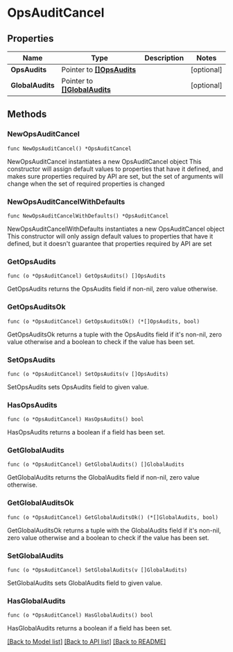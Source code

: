 # OpsAuditCancel

## Properties

Name | Type | Description | Notes
------------ | ------------- | ------------- | -------------
**OpsAudits** | Pointer to [**[]OpsAudits**](OpsAudits.md) |  | [optional] 
**GlobalAudits** | Pointer to [**[]GlobalAudits**](GlobalAudits.md) |  | [optional] 

## Methods

### NewOpsAuditCancel

`func NewOpsAuditCancel() *OpsAuditCancel`

NewOpsAuditCancel instantiates a new OpsAuditCancel object
This constructor will assign default values to properties that have it defined,
and makes sure properties required by API are set, but the set of arguments
will change when the set of required properties is changed

### NewOpsAuditCancelWithDefaults

`func NewOpsAuditCancelWithDefaults() *OpsAuditCancel`

NewOpsAuditCancelWithDefaults instantiates a new OpsAuditCancel object
This constructor will only assign default values to properties that have it defined,
but it doesn't guarantee that properties required by API are set

### GetOpsAudits

`func (o *OpsAuditCancel) GetOpsAudits() []OpsAudits`

GetOpsAudits returns the OpsAudits field if non-nil, zero value otherwise.

### GetOpsAuditsOk

`func (o *OpsAuditCancel) GetOpsAuditsOk() (*[]OpsAudits, bool)`

GetOpsAuditsOk returns a tuple with the OpsAudits field if it's non-nil, zero value otherwise
and a boolean to check if the value has been set.

### SetOpsAudits

`func (o *OpsAuditCancel) SetOpsAudits(v []OpsAudits)`

SetOpsAudits sets OpsAudits field to given value.

### HasOpsAudits

`func (o *OpsAuditCancel) HasOpsAudits() bool`

HasOpsAudits returns a boolean if a field has been set.

### GetGlobalAudits

`func (o *OpsAuditCancel) GetGlobalAudits() []GlobalAudits`

GetGlobalAudits returns the GlobalAudits field if non-nil, zero value otherwise.

### GetGlobalAuditsOk

`func (o *OpsAuditCancel) GetGlobalAuditsOk() (*[]GlobalAudits, bool)`

GetGlobalAuditsOk returns a tuple with the GlobalAudits field if it's non-nil, zero value otherwise
and a boolean to check if the value has been set.

### SetGlobalAudits

`func (o *OpsAuditCancel) SetGlobalAudits(v []GlobalAudits)`

SetGlobalAudits sets GlobalAudits field to given value.

### HasGlobalAudits

`func (o *OpsAuditCancel) HasGlobalAudits() bool`

HasGlobalAudits returns a boolean if a field has been set.


[[Back to Model list]](../README.md#documentation-for-models) [[Back to API list]](../README.md#documentation-for-api-endpoints) [[Back to README]](../README.md)


